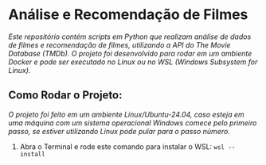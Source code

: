 # Análise e Recomendação de Filmes

*Este repositório contém scripts em Python que realizam análise de dados de filmes e recomendação de filmes, utilizando a API do The Movie Database (TMDb). O projeto foi desenvolvido para rodar em um ambiente Docker e pode ser executado no Linux ou no WSL (Windows Subsystem for Linux).*



## Como Rodar o Projeto:

*O projeto foi feito em um ambiente Linux/Ubuntu-24.04, caso esteja em uma máquina com um sistema operacional Windows comece pelo 
primeiro passo, se estiver utilizando Linux pode pular para o passo número.*


1. Abra o Terminal e rode este comando para instalar o WSL: `wsl --install`